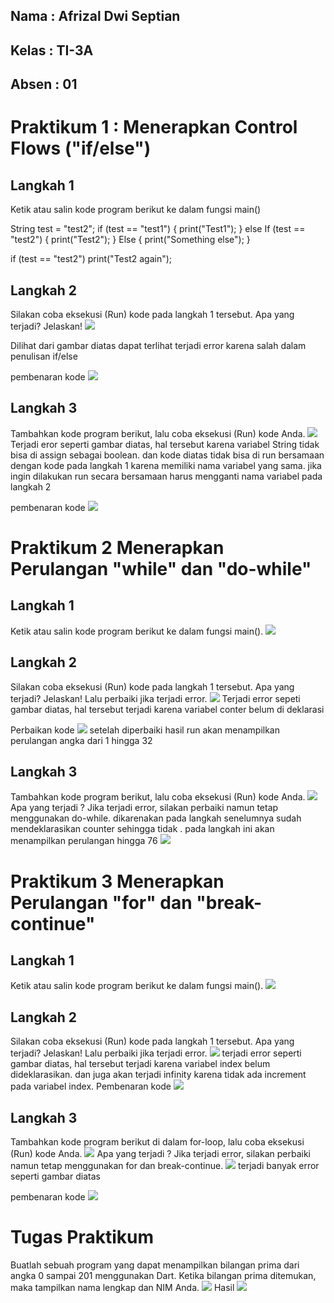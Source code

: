 ## Nama : Afrizal Dwi Septian
## Kelas : TI-3A
## Absen : 01

# Praktikum 1 : Menerapkan Control Flows ("if/else")

## Langkah 1

Ketik atau salin kode program berikut ke dalam fungsi main()

String test = "test2";
if (test == "test1") {
print("Test1");
} else If (test == "test2") {
print("Test2");
} Else {
print("Something else");
}

if (test == "test2") print("Test2 again");

## Langkah 2

Silakan coba eksekusi (Run) kode pada langkah 1 tersebut. Apa yang terjadi? Jelaskan!
<img src="image/image.png"/>

Dilihat dari gambar diatas dapat terlihat terjadi error karena salah dalam penulisan if/else

pembenaran kode
<img src="image/image-2.png"/>

## Langkah 3

Tambahkan kode program berikut, lalu coba eksekusi (Run) kode Anda.
<img src="image/image-1.png"/>
Terjadi eror seperti gambar diatas, hal tersebut karena variabel String tidak bisa di assign sebagai boolean. dan kode diatas tidak bisa di run bersamaan dengan kode pada langkah 1 karena memiliki nama variabel yang sama. jika ingin dilakukan run secara bersamaan harus mengganti nama variabel pada langkah 2

pembenaran kode
<img src="image/image-3.png"/>

# Praktikum 2 Menerapkan Perulangan "while" dan "do-while"

## Langkah 1

Ketik atau salin kode program berikut ke dalam fungsi main().
<img src="image/image-5.png"/>

## Langkah 2

Silakan coba eksekusi (Run) kode pada langkah 1 tersebut. Apa yang terjadi? Jelaskan! Lalu perbaiki jika terjadi error.
<img src="image/image-4.png"/>
Terjadi error sepeti gambar diatas, hal tersebut terjadi karena variabel conter belum di deklarasi

Perbaikan kode
<img src="image/image-6.png"/>
setelah diperbaiki hasil run akan menampilkan perulangan angka dari 1 hingga 32

## Langkah 3

Tambahkan kode program berikut, lalu coba eksekusi (Run) kode Anda.
<img src="image/image-7.png"/>
Apa yang terjadi ? Jika terjadi error, silakan perbaiki namun tetap menggunakan do-while.
dikarenakan pada langkah senelumnya sudah mendeklarasikan counter sehingga tidak . pada langkah ini akan menampilkan perulangan hingga 76
<img src="image/image.png"/>

# Praktikum 3 Menerapkan Perulangan "for" dan "break-continue"

## Langkah 1

Ketik atau salin kode program berikut ke dalam fungsi main().
<img src="image/image-9.png"/>

## Langkah 2

Silakan coba eksekusi (Run) kode pada langkah 1 tersebut. Apa yang terjadi? Jelaskan! Lalu perbaiki jika terjadi error.
<img src="image/image-11.png"/>
terjadi error seperti gambar diatas, hal tersebut terjadi karena variabel index belum dideklarasikan. dan juga akan terjadi infinity karena tidak ada increment pada variabel index.
Pembenaran kode
<img src="image/image-12.png"/>

## Langkah 3

Tambahkan kode program berikut di dalam for-loop, lalu coba eksekusi (Run) kode Anda.
<img src="image/image-10.png"/>
Apa yang terjadi ? Jika terjadi error, silakan perbaiki namun tetap menggunakan for dan break-continue.
<img src="image/image-13.png"/>
terjadi banyak error seperti gambar diatas

pembenaran kode
<img src="image/image-14.png"/>

# Tugas Praktikum

Buatlah sebuah program yang dapat menampilkan bilangan prima dari angka 0 sampai 201 menggunakan Dart. Ketika bilangan prima ditemukan, maka tampilkan nama lengkap dan NIM Anda.
<img src="image/image-15.png"/>
Hasil
<img src="image/image-16.png"/>
